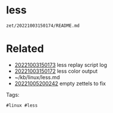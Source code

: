# less

` zet/20221003150174/README.md `

# Related

- [20221003150173](/zet/20221003150173/README.md) less replay script log
- [20221003150172](/zet/20221003150172/README.md) less color output
- ~/kb/linux/less.md
- [20221005200242](/zet/20221005200242/README.md) empty zettels to fix

Tags:

    #linux #less 
